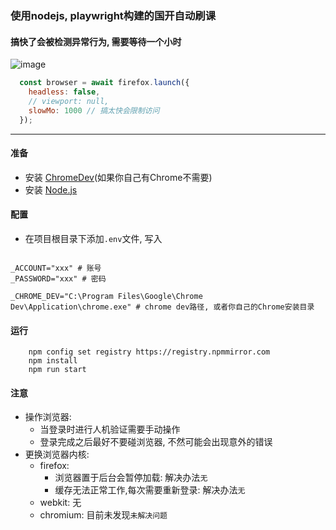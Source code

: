 ### 使用nodejs, playwright构建的国开自动刷课

#### 搞快了会被检测异常行为, 需要等待一个小时

![image](https://github.com/user-attachments/assets/f4dc8d3c-af98-4520-96fc-f4dc16ef73d0)
```javascript
  const browser = await firefox.launch({
    headless: false,
    // viewport: null,
    slowMo: 1000 // 搞太快会限制访问
  });
```
---

#### 准备
- 安装 [ChromeDev](https://www.google.com/intl/zh-CN/chrome/dev/)(如果你自己有Chrome不需要)
- 安装 [Node.js](https://nodejs.org/zh-cn)

#### 配置
- 在项目根目录下添加`.env`文件, 写入
```properties

_ACCOUNT="xxx" # 账号
_PASSWORD="xxx" # 密码

_CHROME_DEV="C:\Program Files\Google\Chrome Dev\Application\chrome.exe" # chrome dev路径, 或者你自己的Chrome安装目录
```

#### 运行
```shell
    npm config set registry https://registry.npmmirror.com
    npm install
    npm run start
```

#### 注意
- 操作浏览器:
  - 当登录时进行人机验证需要手动操作
  - 登录完成之后最好不要碰浏览器, 不然可能会出现意外的错误
- 更换浏览器内核:
  - firefox:
    - 浏览器置于后台会暂停加载: 解决办法`无`
    - 缓存无法正常工作,每次需要重新登录: 解决办法`无`
  - webkit: 无
  - chromium: 目前未发现`未解决问题`
